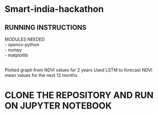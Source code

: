 # Smart-india-hackathon

<h2>RUNNING INSTRUCTIONS</h2>
MODULES NEEDED<br/>
 - opencv-python<br/>
 - numpy<br/>
 - matplotlib<br/><br/>
 
Plotted graph from NDVI values for 2 years
Used LSTM to forecast NDVI mean values for the next 12 months 

# CLONE THE REPOSITORY AND RUN ON JUPYTER NOTEBOOK
